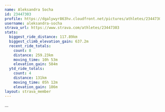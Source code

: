 ```yaml
---
name: Aleksandra Socha
id: 23447303
profile: https://dgalywyr863hv.cloudfront.net/pictures/athletes/23447303/14745546/4/large.jpg
username: aleksandra-socha
strava_url: https://www.strava.com/athletes/23447303
stats:
  biggest_ride_distance: 117.89km
  biggest_climb_elevation_gain: 637.2m
  recent_ride_totals:
    count: 8
    distance: 259.23km
    moving_time: 10h 53m
    elevation_gain: 584m
  ytd_ride_totals:
    count: 4
    distance: 131km
    moving_time: 05h 12m
    elevation_gain: 186m
layout: strava_member
--- 
```

...
